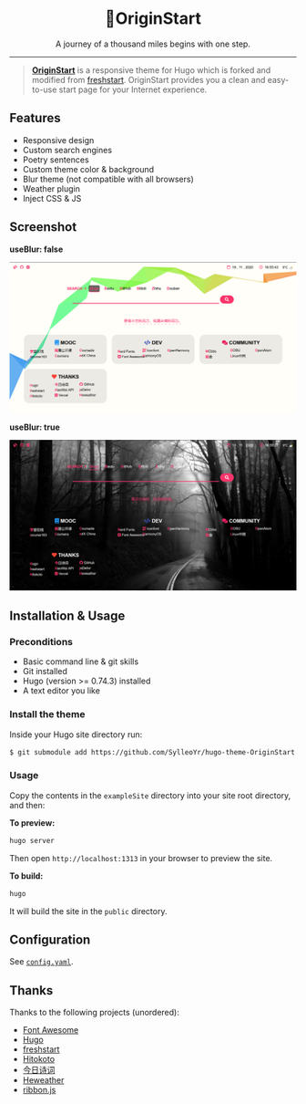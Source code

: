 <h1 align="center"> 🚀OriginStart </h1>

<p align="center"> A journey of a thousand miles begins with one step. </p>

---

> [**OriginStart**](https://github.com/SylleoYr/hugo-theme-OriginStart) is a responsive theme for Hugo which is forked and modified from [freshstart](https://github.com/rz3n/hugo-theme-freshstart). OriginStart provides you a clean and easy-to-use start page for your Internet experience.

## Features

- Responsive design
- Custom search engines
- Poetry sentences
- Custom theme color & background
- Blur theme (not compatible with all browsers)
- Weather plugin
- Inject CSS & JS

## Screenshot

**useBlur: false**

![useBlur = false](./images/noblur.png)

**useBlur: true**

![useBlur = true](./images/blur.png)

## Installation & Usage

### Preconditions

- Basic command line & git skills
- Git installed
- Hugo (version >= 0.74.3) installed
- A text editor you like

### Install the theme

Inside your Hugo site directory run:

```bash
$ git submodule add https://github.com/SylleoYr/hugo-theme-OriginStart themes/OriginStart
```
### Usage

Copy the contents in the `exampleSite` directory into your site root directory, and then:

**To preview:**

```bash
hugo server
```

Then open `http://localhost:1313` in your browser to preview the site.

**To build:**

```bash
hugo
```

It will build the site in the `public` directory.

## Configuration

See [`config.yaml`](./exampleSite/config.yaml).

## Thanks

Thanks to the following projects (unordered):

* [Font Awesome](https://fontawesome.com/icons?d=gallery)
* [Hugo](https://gohugo.io)
* [freshstart](https://github.com/rz3n/hugo-theme-freshstart)
* [Hitokoto](https://hitokoto.cn/)
* [今日诗词](https://www.jinrishici.com/)
* [Heweather](https://www.heweather.com/)
* [ribbon.js](https://github.com/hustcc/ribbon.js)
